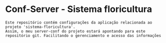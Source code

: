 # Conf-Server - Sistema floricultura

    Este repositório contém configurações da aplicação relacionada ao projeto 'sistema-floricultura'. 
    Assim, o meu server-conf do projeto estará apontando para este repositório git. Facilitando o gerenciamento e acesso das informações